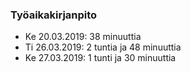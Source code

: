 ### Työaikakirjanpito
- Ke 20.03.2019: 38 minuuttia
- Ti 26.03.2019: 2 tuntia ja 48 minuuttia
- Ke 27.03.2019: 1 tunti ja 30 minuuttia
